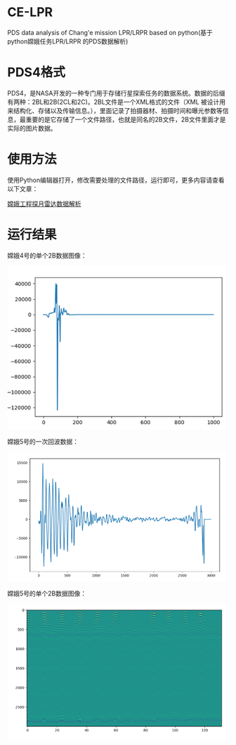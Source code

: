 # CE-LPR
PDS data analysis of Chang'e mission LPR/LRPR based on python(基于python嫦娥任务LPR/LRPR 的PDS数据解析)

# PDS4格式

PDS4，是NASA开发的一种专门用于存储行星探索任务的数据系统。数据的后缀有两种：2BL和2B(2CL和2C)。2BL文件是一个XML格式的文件（XML 被设计用来结构化、存储以及传输信息。），里面记录了拍摄器材、拍摄时间和曝光参数等信息，最重要的是它存储了一个文件路径，也就是同名的2B文件，2B文件里面才是实际的图片数据。
# 使用方法


使用Python编辑器打开，修改需要处理的文件路径，运行即可，更多内容请查看以下文章：

[嫦娥工程探月雷达数据解析 ](https://blog.kun.ee/2024/12/22/70/)

# 运行结果
嫦娥4号的单个2B数据图像：

![image.png](assets/image_20241104_165745_721.png)

嫦娥5号的一次回波数据：


![image.png](assets/image_20241104_165810_186.png)

嫦娥5号的单个2B数据图像：

![image.png](assets/image_20241104_165828_260.png)
